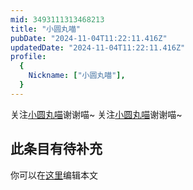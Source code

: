 ```yaml
---
mid: 3493111313468213
title: "小圆丸喵"
pubDate: "2024-11-04T11:22:11.416Z"
updatedDate: "2024-11-04T11:22:11.416Z"
profile:
  {
    Nickname: ["小圆丸喵"],
  }
---
```


关注[小圆丸喵](https://space.bilibili.com/3493111313468213)谢谢喵~ 关注[小圆丸喵](https://space.bilibili.com/3493111313468213)谢谢喵~

## 此条目有待补充
你可以在[这里](https://github.com/Yuhanawa/VTuber.ICU-Content/edit/master/v/小圆丸喵/index.md)编辑本文
